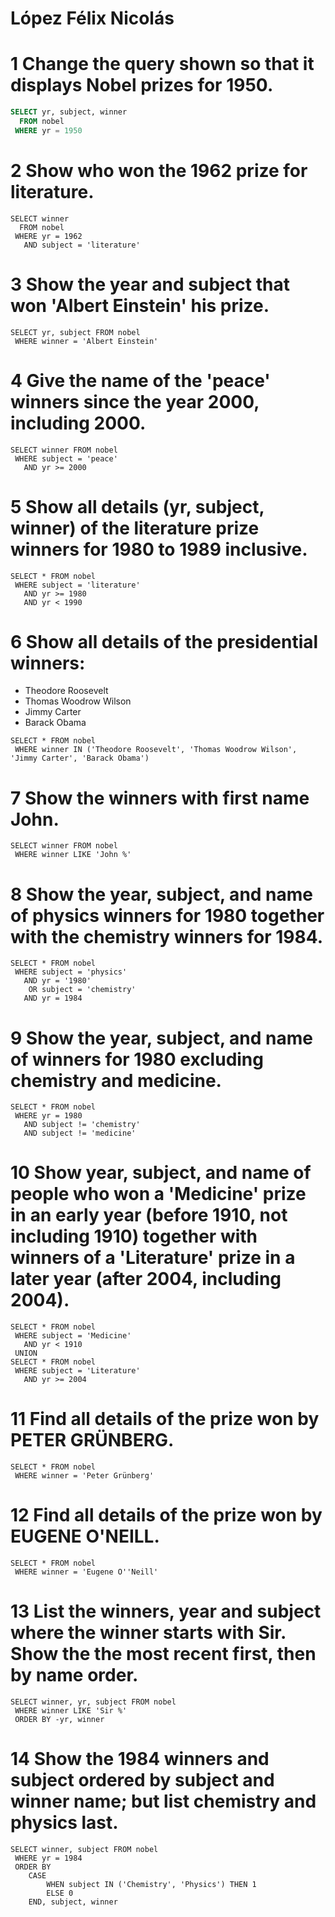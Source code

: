 # López Félix Nicolás

# 1 Change the query shown so that it displays Nobel prizes for 1950.
```Sql
SELECT yr, subject, winner
  FROM nobel
 WHERE yr = 1950
```

# 2 Show who won the 1962 prize for literature.
```
SELECT winner
  FROM nobel
 WHERE yr = 1962
   AND subject = 'literature'
```

# 3 Show the year and subject that won 'Albert Einstein' his prize.
```
SELECT yr, subject FROM nobel
 WHERE winner = 'Albert Einstein'
```

# 4 Give the name of the 'peace' winners since the year 2000, including 2000.
```
SELECT winner FROM nobel
 WHERE subject = 'peace'
   AND yr >= 2000
```

# 5 Show all details (yr, subject, winner) of the literature prize winners for 1980 to 1989 inclusive.
```
SELECT * FROM nobel
 WHERE subject = 'literature'
   AND yr >= 1980
   AND yr < 1990
```

# 6 Show all details of the presidential winners:
- Theodore Roosevelt
- Thomas Woodrow Wilson
- Jimmy Carter
- Barack Obama
```
SELECT * FROM nobel
 WHERE winner IN ('Theodore Roosevelt', 'Thomas Woodrow Wilson', 'Jimmy Carter', 'Barack Obama')
```

# 7 Show the winners with first name John.
```
SELECT winner FROM nobel
 WHERE winner LIKE 'John %'
```

# 8 Show the year, subject, and name of physics winners for 1980 together with the chemistry winners for 1984.
```
SELECT * FROM nobel
 WHERE subject = 'physics'
   AND yr = '1980'
    OR subject = 'chemistry'
   AND yr = 1984
```

# 9 Show the year, subject, and name of winners for 1980 excluding chemistry and medicine.
```
SELECT * FROM nobel
 WHERE yr = 1980
   AND subject != 'chemistry'
   AND subject != 'medicine'
```

# 10 Show year, subject, and name of people who won a 'Medicine' prize in an early year (before 1910, not including 1910) together with winners of a 'Literature' prize in a later year (after 2004, including 2004).
```
SELECT * FROM nobel
 WHERE subject = 'Medicine'
   AND yr < 1910
 UNION
SELECT * FROM nobel
 WHERE subject = 'Literature'
   AND yr >= 2004
```

# 11 Find all details of the prize won by PETER GRÜNBERG.
```
SELECT * FROM nobel
 WHERE winner = 'Peter Grünberg'
```

# 12 Find all details of the prize won by EUGENE O'NEILL.
```
SELECT * FROM nobel
 WHERE winner = 'Eugene O''Neill'
```

# 13 List the winners, year and subject where the winner starts with Sir. Show the the most recent first, then by name order.
```
SELECT winner, yr, subject FROM nobel
 WHERE winner LIKE 'Sir %'
 ORDER BY -yr, winner
```

# 14 Show the 1984 winners and subject ordered by subject and winner name; but list chemistry and physics last.
```
SELECT winner, subject FROM nobel
 WHERE yr = 1984
 ORDER BY
    CASE 
        WHEN subject IN ('Chemistry', 'Physics') THEN 1
        ELSE 0
    END, subject, winner
```
